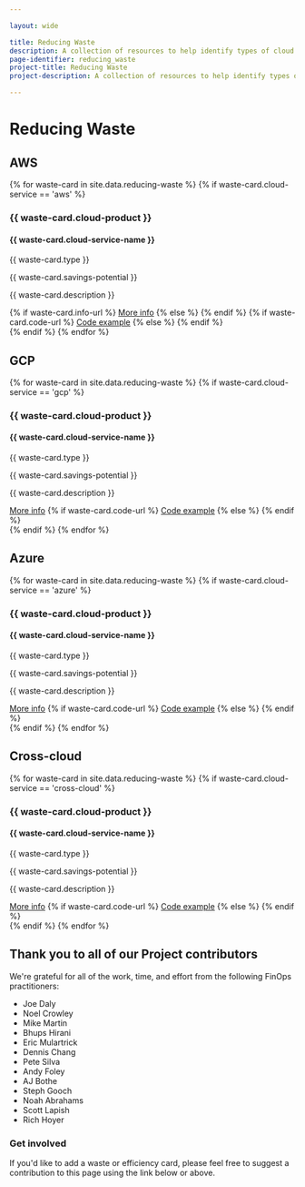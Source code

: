 ```yaml
---

layout: wide

title: Reducing Waste
description: A collection of resources to help identify types of cloud cost waste by service provider, including links to additional tools.
page-identifier: reducing_waste
project-title: Reducing Waste
project-description: A collection of resources to help identify types of cloud cost waste by service provider, including links to additional tools.

---
```


# Reducing Waste

<h2>AWS</h2>

<div class="flex flex-col md:flex-row flex-wrap items-stretch">
{% for waste-card in site.data.reducing-waste %}
{% if waste-card.cloud-service == 'aws' %}
<div class="md:w-1/2 p-3 flex items-stretch">
<div class="w-full bg-gray-100 rounded-lg px-6 py-8 border-solid border-gray-100 border hover:border-green-500 transition-colors duration-200 shadow-sm cursor-pointer">
<h3 class="my-4 mt-0 text-lg font-normal text-gray-900 tracking-tight"> {{ waste-card.cloud-product }} </h3>
<h4 class="my-4 mt-0 text-lg font-normal text-gray-900 tracking-tight"> {{ waste-card.cloud-service-name }} </h4>

<p>{{ waste-card.type }}</p>
<p>{{ waste-card.savings-potential }}</p>
<p>{{ waste-card.description }}</p>
{% if waste-card.info-url %}
<a class="inline-flex justify-center py-2 px-2 border shadow-sm text-sm font-medium rounded-sm text-white bg-green-500 font-normal leading-none" href="{{ waste-card.info-url }}">More info</a>
{% else %}
{% endif %}
{% if waste-card.code-url %}
<a class="inline-flex justify-center py-2 px-2 border shadow-sm text-sm font-medium rounded-sm text-white bg-green-500 font-normal leading-none" href="{{ waste-card.code-url }}">Code example</a>
{% else %}
{% endif %}
</div>
</div>
{% endif %}
{% endfor %}
</div>

<h2>GCP</h2>

<div class="flex flex-col md:flex-row flex-wrap items-stretch">
{% for waste-card in site.data.reducing-waste %}
{% if waste-card.cloud-service == 'gcp' %}
<div class="md:w-1/2 p-3 flex items-stretch">
<div class="w-full bg-gray-100 rounded-lg px-6 py-8 border-solid border-gray-100 border hover:border-green-500 transition-colors duration-200 shadow-sm cursor-pointer">
<h3 class="my-4 mt-0 text-lg font-normal text-gray-900 tracking-tight"> {{ waste-card.cloud-product }} </h3>
<h4 class="my-4 mt-0 text-lg font-normal text-gray-900 tracking-tight"> {{ waste-card.cloud-service-name }} </h4>

<p>{{ waste-card.type }}</p>
<p>{{ waste-card.savings-potential }}</p>
<p>{{ waste-card.description }}</p>
<a class="inline-flex justify-center py-2 px-2 border shadow-sm text-sm font-medium rounded-sm text-white bg-green-500 font-normal leading-none" href="{{ waste-card.info-url }}">More info</a>
{% if waste-card.code-url %}
<a class="inline-flex justify-center py-2 px-2 border shadow-sm text-sm font-medium rounded-sm text-white bg-green-500 font-normal leading-none" href="{{ waste-card.code-url }}">Code example</a>
{% else %}
{% endif %}
</div>
</div>
{% endif %}
{% endfor %}
</div>

<h2>Azure</h2>

<div class="flex flex-col md:flex-row flex-wrap items-stretch">
{% for waste-card in site.data.reducing-waste %}
{% if waste-card.cloud-service == 'azure' %}
<div class="md:w-1/2 p-3 flex items-stretch">
<div class="w-full bg-gray-100 rounded-lg px-6 py-8 border-solid border-gray-100 border hover:border-green-500 transition-colors duration-200 shadow-sm cursor-pointer">
<h3 class="my-4 mt-0 text-lg font-normal text-gray-900 tracking-tight"> {{ waste-card.cloud-product }} </h3>
<h4 class="my-4 mt-0 text-lg font-normal text-gray-900 tracking-tight"> {{ waste-card.cloud-service-name }} </h4>

<p>{{ waste-card.type }}</p>
<p>{{ waste-card.savings-potential }}</p>
<p>{{ waste-card.description }}</p>
<a class="inline-flex justify-center py-2 px-2 border shadow-sm text-sm font-medium rounded-sm text-white bg-green-500 font-normal leading-none" href="{{ waste-card.info-url }}">More info</a>
{% if waste-card.code-url %}
<a class="inline-flex justify-center py-2 px-2 border shadow-sm text-sm font-medium rounded-sm text-white bg-green-500 font-normal leading-none" href="{{ waste-card.code-url }}">Code example</a>
{% else %}
{% endif %}
</div>
</div>
{% endif %}
{% endfor %}
</div>

<h2>Cross-cloud</h2>

<div class="flex flex-col md:flex-row flex-wrap items-stretch">
{% for waste-card in site.data.reducing-waste %}
{% if waste-card.cloud-service == 'cross-cloud' %}
<div class="md:w-1/2 p-3 flex items-stretch">
<div class="w-full bg-gray-100 rounded-lg px-6 py-8 border-solid border-gray-100 border hover:border-green-500 transition-colors duration-200 shadow-sm cursor-pointer">
<h3 class="my-4 mt-0 text-lg font-normal text-gray-900 tracking-tight"> {{ waste-card.cloud-product }} </h3>
<h4 class="my-4 mt-0 text-lg font-normal text-gray-900 tracking-tight"> {{ waste-card.cloud-service-name }} </h4>

<p>{{ waste-card.type }}</p>
<p>{{ waste-card.savings-potential }}</p>
<p>{{ waste-card.description }}</p>
<a class="inline-flex justify-center py-2 px-2 border shadow-sm text-sm font-medium rounded-sm text-white bg-green-500 font-normal leading-none" href="{{ waste-card.info-url }}">More info</a>
{% if waste-card.code-url %}
<a class="inline-flex justify-center py-2 px-2 border shadow-sm text-sm font-medium rounded-sm text-white bg-green-500 font-normal leading-none" href="{{ waste-card.code-url }}">Code example</a>
{% else %}
{% endif %}
</div>
</div>
{% endif %}
{% endfor %}
</div>

## Thank you to all of our Project contributors
We're grateful for all of the work, time, and effort from the following FinOps practitioners:

* Joe Daly
* Noel Crowley
* Mike Martin
* Bhups Hirani
* Eric Mulartrick
* Dennis Chang
* Pete Silva
* Andy Foley
* AJ Bothe
* Steph Gooch
* Noah Abrahams
* Scott Lapish
* Rich Hoyer

### Get involved

If you'd like to add a waste or efficiency card, please feel free to suggest a contribution to this page using the link below or above.